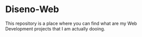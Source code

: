 # Diseno-Web
This repository is a place where you can find what are my Web Development projects that I am actually dooing. 
